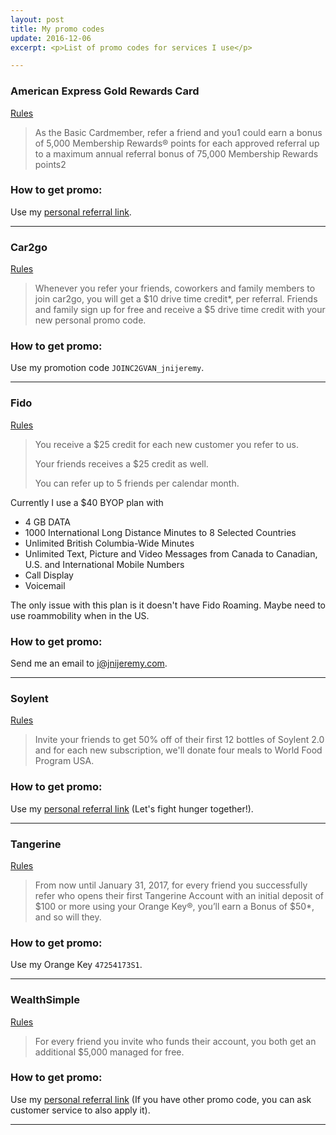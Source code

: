 ```yaml
---
layout: post
title: My promo codes
update: 2016-12-06
excerpt: <p>List of promo codes for services I use</p>

---
```


### American Express Gold Rewards Card
[Rules](https://www.google.ca/url?sa=t&rct=j&q=&esrc=s&source=web&cd=1&ved=0ahUKEwiGwtnWu5HSAhUS1mMKHSwyAmgQFggmMAA&url=http%3A%2F%2Fwww.americanexpress.com%2Fcanada%2Freferafriend&usg=AFQjCNG57vhSXkuaVwhLNmdHRpMxIcVaHQ&sig2=Y-rMmo-_EANeXoPyiuBi8A&cad=rja)

> As the Basic Cardmember, refer a friend and you1 could earn a bonus of 5,000 Membership Rewards® points for each approved referral up to a maximum annual referral bonus of 75,000 Membership Rewards points2

### How to get promo:
Use my [personal referral link](http://amex.ca/share/zeyunJdWH).

---

### Car2go 
[Rules](https://friends.car2go.com/na)

> Whenever you refer your friends, coworkers and family members to join car2go, you will get a $10 drive time credit*, per referral. Friends and family sign up for free and receive a $5 drive time credit with your new personal promo code. 

### How to get promo:
Use my promotion code `JOINC2GVAN_jnijeremy`.

---

### Fido
[Rules](http://www.fido.ca/web/content/whyfido/referafriend?lang=en)

> You receive a $25 credit for each new customer you refer to us.
>
> Your friends receives a $25 credit as well.
>
> You can refer up to 5 friends per calendar month.

Currently I use a $40 BYOP plan with

* 4 GB DATA
* 1000 International Long Distance Minutes to 8 Selected Countries
* Unlimited British Columbia-Wide Minutes
* Unlimited Text, Picture and Video Messages from Canada to Canadian, U.S. and International Mobile Numbers
* Call Display
* Voicemail

The only issue with this plan is it doesn't have Fido Roaming.  Maybe need to use roammobility when in the US.

### How to get promo:
Send me an email to <j@jnijeremy.com>.

---

### Soylent
[Rules](https://www.soylent.com/refer/)

> Invite your friends to get 50% off of their first 12 bottles of Soylent 2.0 and for each new subscription, we'll donate four meals to World Food Program USA.

### How to get promo:
Use my [personal referral link](http://soy.lt/r/tNs3hq1H64) (Let's fight hunger together!).

---

### Tangerine
[Rules](https://www.tangerine.ca/en/referafriend/index.html)

> From now until January 31, 2017, for every friend you successfully refer who opens their first Tangerine Account with an initial deposit of $100 or more using your Orange Key®, you’ll earn a Bonus of $50*, and so will they.

### How to get promo:
Use my Orange Key `47254173S1`.

---

### WealthSimple
[Rules](https://grow.wealthsimple.com/wealthsimple-refer-friend-program/)

> For every friend you invite who funds their account, you both get an additional $5,000 managed for free.


### How to get promo:
Use my [personal referral link](http://wsim.co/q8byc5j) (If you have other promo code, you can ask customer service to also apply it).

---